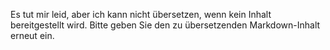 Es tut mir leid, aber ich kann nicht übersetzen, wenn kein Inhalt bereitgestellt wird. Bitte geben Sie den zu übersetzenden Markdown-Inhalt erneut ein.